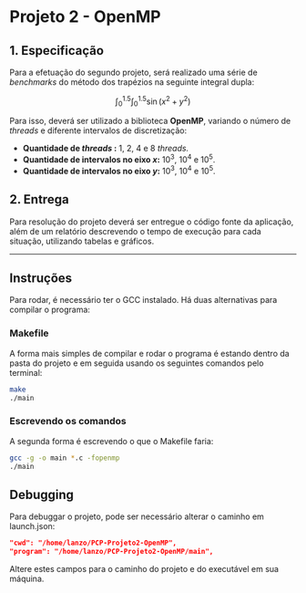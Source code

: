 # Projeto 2 - OpenMP

## 1. Especificação

Para a efetuação do segundo projeto, será realizado uma série de *benchmarks* do método dos trapézios na seguinte integral dupla:

$$
\int_{0}^{1.5} \int_{0}^{1.5} \sin(x^2 + y^2)
$$

Para isso, deverá ser utilizado a biblioteca **OpenMP**, variando o número de *threads* e diferente intervalos de discretização:

- **Quantidade de *threads* :** 1, 2, 4 e 8 *threads.*
- **Quantidade de intervalos no eixo $x$:** $10^3$, $10^4$ e $10^5$.
- **Quantidade de intervalos no eixo $y$:** $10^3$, $10^4$ e $10^5$.

## 2. Entrega

Para resolução do projeto deverá ser entregue o código fonte da aplicação, além de um relatório descrevendo o tempo de execução para cada situação, utilizando tabelas e gráficos.

---

## Instruções

Para rodar, é necessário ter o GCC instalado. Há duas alternativas para compilar o programa:

### Makefile

A forma mais simples de compilar e rodar o programa é estando dentro da pasta do projeto e em seguida usando os seguintes comandos pelo terminal:

```bash
make
./main
```

### Escrevendo os comandos

A segunda forma é escrevendo o que o Makefile faria:

```bash
gcc -g -o main *.c -fopenmp
./main

```

## Debugging

Para debuggar o projeto, pode ser necessário alterar o caminho em launch.json:

```json
"cwd": "/home/lanzo/PCP-Projeto2-OpenMP",
"program": "/home/lanzo/PCP-Projeto2-OpenMP/main",
```

Altere estes campos para o caminho do projeto e do executável em sua máquina.
